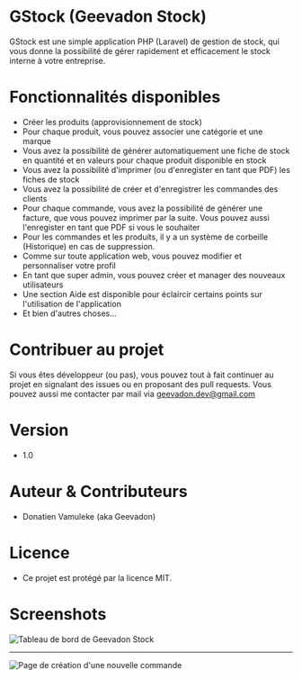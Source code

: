 
# GStock (Geevadon Stock)
GStock est une simple application PHP (Laravel) de gestion de stock, qui vous donne la possibilité de gérer rapidement et efficacement le stock interne à votre entreprise.

# Fonctionnalités disponibles

- Créer les produits (approvisionnement de stock)
- Pour chaque produit, vous pouvez associer une catégorie et une marque
- Vous avez la possibilité de générer automatiquement une fiche de stock en quantité et en valeurs pour chaque produit disponible en stock
- Vous avez la possibilité d'imprimer (ou d'enregister en tant que PDF) les fiches de stock
- Vous avez la possibilité de créer et d'enregistrer les commandes des clients
- Pour chaque commande, vous avez la possibilité de générer une facture, que vous pouvez imprimer par la suite. Vous pouvez aussi l'enregister en tant que PDF si vous le souhaiter
- Pour les commandes et les produits, il y a un système de corbeille (Historique) en cas de suppression.
- Comme sur toute application web, vous pouvez modifier et personnaliser votre profil
- En tant que super admin, vous pouvez créer et manager des nouveaux utilisateurs
- Une section Aide est disponible pour éclaircir certains points sur l'utilisation de l'application
- Et bien d'autres choses...

# Contribuer au projet
Si vous êtes développeur (ou pas), vous pouvez tout à fait continuer au projet en signalant des issues ou en proposant des pull requests. Vous pouvez aussi me contacter par mail via <a href="mailto:geevadon.dev@gmail.com">geevadon.dev@gmail.com<a/>

# Version
- 1.0

# Auteur & Contributeurs
- Donatien Vamuleke (aka Geevadon)

# Licence
- Ce projet est protégé par la licence MIT.

# Screenshots
<img src="https://github.com/Geevadon/geevadon-stock/blob/master/public/images/gstock-dashboard.png" alt="Tableau de bord de Geevadon Stock" title="Tableau de bord de Geevadon Stock"/>
<hr />
<img src="https://github.com/Geevadon/geevadon-stock/blob/master/public/images/gstock-add-new-order.png" alt="Page de création d'une nouvelle commande" title="Page de création d'une nouvelle commande"/>